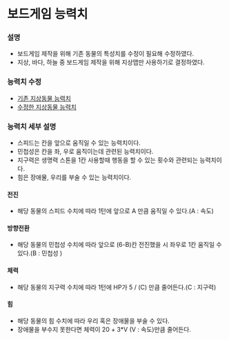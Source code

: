 # 보드게임 능력치
### 설명
+ 보드게임 제작을 위해 기존 동물의 특성치를 수정이 필요해 수정하였다.
+ 지상, 바다, 하늘 중 보드게임 제작을 위해 지상맵만 사용하기로 결정하였다.

### 능력치 수정
+ [기존 지상동물 능력치](./희진/땅_동물/땅동물능력치.md)
+ [수정한 지상동물 능력치](./보드게임/보드게임_능력치보정.md)

### 능력치 세부 설명
+ 스피드는 칸을 앞으로 움직일 수 있는 능력치이다.
+ 민첩성은 칸을 좌, 우로 움직이는데 관련된 능력치이다.
+ 지구력은 생명력 스톤을 1칸 사용할때 행동을 할 수 있는 횟수와 관련되는 능력치이다.
+ 힘은 장애물, 우리를 부술 수 있는 능력치이다.

#### 전진
+ 해당 동물의 스피드 수치에 따라 1턴에 앞으로 A 만큼 움직일 수 있다.(A : 속도)
#### 방향전환
+ 해당 동물의 민첩성 수치에 따라 앞으로 (6-B)칸 전진했을 시 좌우로 1칸 움직일 수 있다.(B : 민첩성 )
#### 체력
+ 해당 동물의 지구력 수치에 따라 1턴에 HP가 5 / (C) 만큼 줄어든다.(C : 지구력)
#### 힘
+ 해당 동물의 힘 수치에 따라 우리 혹은 장애물을 부술 수 있다.
+ 장애물을 부수지 못한다면 체력이 20 + 3*V (V : 속도)만큼 줄어든다.
